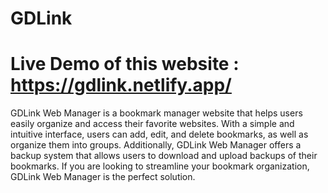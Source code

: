 # GDLink

# Live Demo of this website : https://gdlink.netlify.app/
GDLink Web Manager is a bookmark manager website that helps users easily organize and access their favorite websites. With a simple and intuitive interface, users can add, edit, and delete bookmarks, as well as organize them into groups. 
Additionally, GDLink Web Manager offers a backup system that allows users to download and upload backups of their bookmarks. 
If you are looking to streamline your bookmark organization, GDLink Web Manager is the perfect solution.
